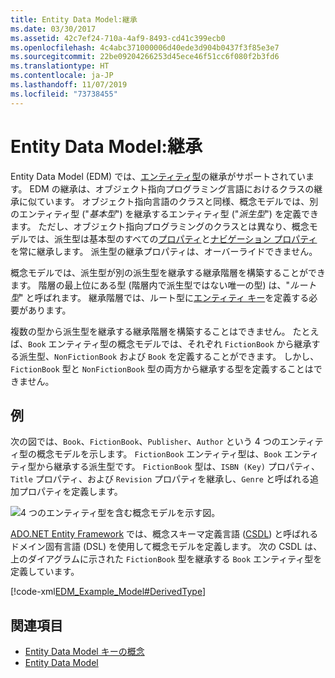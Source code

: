 ```yaml
---
title: Entity Data Model:継承
ms.date: 03/30/2017
ms.assetid: 42c7ef24-710a-4af9-8493-cd41c399ecb0
ms.openlocfilehash: 4c4abc371000006d40ede3d904b0437f3f85e3e7
ms.sourcegitcommit: 22be09204266253d45ece46f51cc6f080f2b3fd6
ms.translationtype: HT
ms.contentlocale: ja-JP
ms.lasthandoff: 11/07/2019
ms.locfileid: "73738455"
---
```

# <a name="entity-data-model-inheritance"></a>Entity Data Model:継承
Entity Data Model (EDM) では、[エンティティ型](entity-type.md)の継承がサポートされています。 EDM の継承は、オブジェクト指向プログラミング言語におけるクラスの継承に似ています。 オブジェクト指向言語のクラスと同様、概念モデルでは、別のエンティティ型 ("*基本型*") を継承するエンティティ型 ("*派生型*") を定義できます。 ただし、オブジェクト指向プログラミングのクラスとは異なり、概念モデルでは、派生型は基本型のすべての[プロパティ](property.md)と[ナビゲーション プロパティ](navigation-property.md)を常に継承します。 派生型の継承プロパティは、オーバーライドできません。  
  
 概念モデルでは、派生型が別の派生型を継承する継承階層を構築することができます。 階層の最上位にある型 (階層内で派生型ではない唯一の型) は、"*ルート型*" と呼ばれます。 継承階層では、ルート型に[エンティティ キー](entity-key.md)を定義する必要があります。  
  
 複数の型から派生型を継承する継承階層を構築することはできません。 たとえば、`Book` エンティティ型の概念モデルでは、それぞれ `FictionBook` から継承する派生型、`NonFictionBook` および `Book` を定義することができます。 しかし、`FictionBook` 型と `NonFictionBook` 型の両方から継承する型を定義することはできません。  
  
## <a name="example"></a>例  

次の図では、`Book`、`FictionBook`、`Publisher`、`Author` という 4 つのエンティティ型の概念モデルを示します。 `FictionBook` エンティティ型は、`Book` エンティティ型から継承する派生型です。 `FictionBook` 型は、`ISBN (Key)` プロパティ、`Title` プロパティ、および `Revision` プロパティを継承し、`Genre` と呼ばれる追加プロパティを定義します。  
  
 ![4 つのエンティティ型を含む概念モデルを示す図。](./media/entity-data-model-inheritance/entity-type-inheritance.gif)  
  
 [ADO.NET Entity Framework](./ef/index.md) では、概念スキーマ定義言語 ([CSDL](/ef/ef6/modeling/designer/advanced/edmx/csdl-spec)) と呼ばれるドメイン固有言語 (DSL) を使用して概念モデルを定義します。 次の CSDL は、上のダイアグラムに示された `FictionBook` 型を継承する `Book` エンティティ型を定義しています。  
  
 [!code-xml[EDM_Example_Model#DerivedType](../../../../samples/snippets/xml/VS_Snippets_Data/edm_example_model/xml/books5.edmx#derivedtype)]  
  
## <a name="see-also"></a>関連項目

- [Entity Data Model キーの概念](entity-data-model-key-concepts.md)
- [Entity Data Model](entity-data-model.md)
